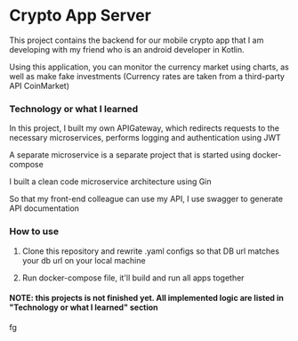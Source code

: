
# Crypto App Server
This project contains the backend for our mobile crypto app that I am developing with my friend who is an android developer in Kotlin.

Using this application, you can monitor the currency market using charts, as well as make fake investments (Currency rates are taken from a third-party API CoinMarket)


### Technology or what I learned
In this project, I built my own APIGateway, which redirects requests to the necessary microservices, performs logging and authentication using JWT

A separate microservice is a separate project that is started using docker-compose

I built a clean code microservice architecture using Gin

So that my front-end colleague can use my API, I use swagger to generate API documentation

### How to use
1. Clone this repository and rewrite .yaml configs so that DB url matches your db url on your local machine

2. Run docker-compose file, it'll build and run all apps together

#### NOTE: this projects is not finished yet. All implemented logic are listed in "Technology or what I learned" section


fg



